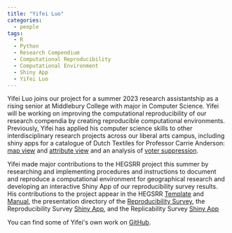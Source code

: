 ```yaml
---
title: "Yifei Luo"
categories:
  - people
tags:
  - R
  - Python
  - Research Compendium
  - Computational Reproducibility
  - Computational Environment
  - Shiny App
  - Yifei Luo
---
```


Yifei Luo joins our project for a summer 2023 research assistantship as a rising senior at Middlebury College with major in Computer Science.
Yifei will be working on improving the computational reproducibility of our research compendia by creating reproducible computational environments.
Previously, Yifei has applied his computer science skills to other interdisciplinary research projects across our liberal arts campus, including shiny apps for a catalogue of Dutch Textiles for Professor Carrie Anderson: [map view](https://yl8midd.shinyapps.io/maps/) and [attribute view](https://yl8midd.shinyapps.io/values/) and an analysis of [voter suppression](https://rpubs.com/yluo/turnout).

Yifei made major contributions to the HEGSRR project this summer by researching and implementing procedures and instructions to document and reproduce a computational environment for geographical research and developing an interactive Shiny App of our reproducibility survey results.
His contributions to the project appear in the HEGSRR [Template](https://github.com/HEGSRR/HEGSRR-Template) and [Manual](https://hegsrr.github.io/HEGSRR-Manual), the presentation directory of the [Reproducibility Survey](https://github.com/HEGSRR/OR-Reproducibility-in-Geography-Survey), the Reproducibility Survey [Shiny App](https://doi.org/10.17605/OSF.IO/B47XU), and the Replicability Survey [Shiny App](https://doi.org/10.17605/OSF.IO/KUCHA)

You can find some of Yifei's own work on [GitHub](https://github.com/doabell).
